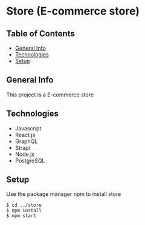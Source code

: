# Store (E-commerce store)

## Table of Contents

- [General Info](#general-info)
- [Technologies](#technologies)
- [Setup](#setup)

## General Info

This project is a E-commerce store

## Technologies

- Javascript
- React.js
- GraphQL
- Strapi
- Node.js
- PostgreSQL

## Setup

Use the package manager npm to install store

```
$ cd ../store
$ npm install
$ npm start
```
